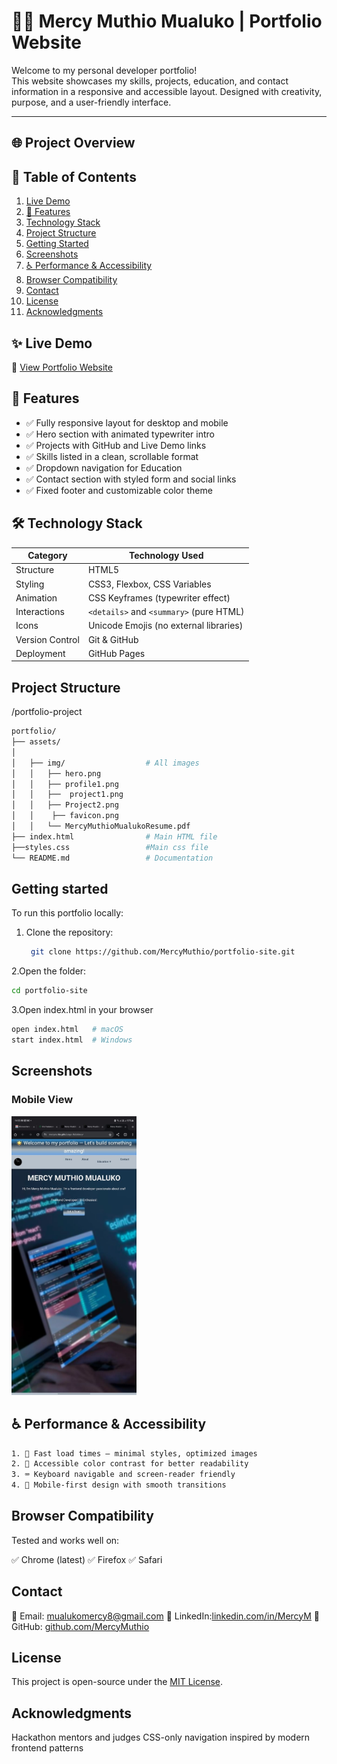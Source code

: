 # 👩‍💻 Mercy Muthio Mualuko | Portfolio Website

Welcome to my personal developer portfolio!  
This website showcases my skills, projects, education, and contact information in a responsive and accessible layout. Designed with creativity, purpose, and a user-friendly interface.

---




<!-- Example for "Project Overview" -->
<a id="project-overview"></a>
## 🌐 Project Overview
## 📌 Table of Contents
1. [Live Demo](#live-demo)
2. [🌟 Features](#-features)
3. [Technology Stack](#technology-stack)
4. [Project Structure](#project-structure)
5. [Getting Started](#getting-started)
6. [Screenshots](#screenshots)
7. [♿ Performance & Accessibility](#-performance--accessibility)
8. [Browser Compatibility](#browser-compatibility)
9. [Contact](#contact)
10. [License](#license)
11. [Acknowledgments](#acknowledgments)


    
## ✨ Live Demo
🔗 [View Portfolio Website](https://mercymuthio.github.io/portfolioMercy/)

## 🌟 Features

- ✅ Fully responsive layout for desktop and mobile
- ✅ Hero section with animated typewriter intro
- ✅ Projects with GitHub and Live Demo links
- ✅ Skills listed in a clean, scrollable format
- ✅ Dropdown navigation for Education
- ✅ Contact section with styled form and social links
- ✅ Fixed footer and customizable color theme


## 🛠️ Technology Stack

| Category       | Technology Used                          |
|----------------|------------------------------------------|
| Structure      | HTML5                                    |
| Styling        | CSS3, Flexbox, CSS Variables              |
| Animation      | CSS Keyframes (typewriter effect)        |
| Interactions   | `<details>` and `<summary>` (pure HTML)  |
| Icons          | Unicode Emojis (no external libraries)   |
| Version Control| Git & GitHub                             |
| Deployment     | GitHub Pages      



## Project Structure
/portfolio-project
```bash
portfolio/
├── assets/
│ 
│   ├── img/                  # All images
│   │   ├── hero.png
│   │   ├── profile1.png
│   │   ├──  project1.png
│   │   ├── Project2.png
│   │    ├── favicon.png
│   │   └── MercyMuthioMualukoResume.pdf
├── index.html                # Main HTML file
├──styles.css                 #Main css file
└── README.md                 # Documentation
```

## Getting started
To run this portfolio locally:
1. Clone the repository:

    ```bash
     git clone https://github.com/MercyMuthio/portfolio-site.git
    ```
2.Open the folder:    

 ```bash
 cd portfolio-site
```
3.Open index.html in your browser
  ```bash
open index.html   # macOS
start index.html  # Windows

```

## Screenshots



### Mobile View
<img src="assets/mobile view.jpeg" alt="Mobile Demo" width="200">






## ♿ Performance & Accessibility
```bash
1. 🚀 Fast load times — minimal styles, optimized images
2. 🎨 Accessible color contrast for better readability
3. ⌨️ Keyboard navigable and screen-reader friendly
4. 📱 Mobile-first design with smooth transitions
```
   ## Browser Compatibility
   Tested and works well on:

✅ Chrome (latest)
✅ Firefox
✅ Safari

## Contact

📧 Email: [mualukomercy8@gmail.com](mualukomercy8@gmail.cpm)
💼 LinkedIn:[linkedin.com/in/MercyM](https://www.linkedin.com/in/mercy-mualuko-0415232a2/)
🐙 GitHub: [github.com/MercyMuthio](github.com/MercyMuthio)


## License

This project is open-source under the [MIT License](https://img.shields.io/badge/License-MIT-blue.svg).

##  Acknowledgments
Hackathon mentors and judges
CSS-only navigation inspired by modern frontend patterns





   
